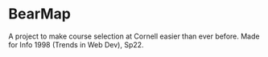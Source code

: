 # BearMap

A project to make course selection at Cornell easier than ever before. Made for Info 1998 (Trends in Web Dev), Sp22.
